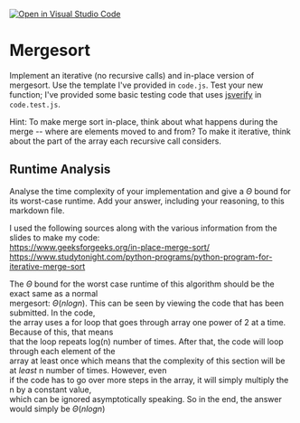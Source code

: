 [![Open in Visual Studio Code](https://classroom.github.com/assets/open-in-vscode-718a45dd9cf7e7f842a935f5ebbe5719a5e09af4491e668f4dbf3b35d5cca122.svg)](https://classroom.github.com/online_ide?assignment_repo_id=11857690&assignment_repo_type=AssignmentRepo)
# Mergesort

Implement an iterative (no recursive calls) and in-place version of mergesort.
Use the template I've provided in `code.js`. Test your new function; I've
provided some basic testing code that uses
[jsverify](https://jsverify.github.io/) in `code.test.js`.

Hint: To make merge sort in-place, think about what happens during the merge --
where are elements moved to and from? To make it iterative, think about the
part of the array each recursive call considers.

## Runtime Analysis

Analyse the time complexity of your implementation and give a $\Theta$ bound for
its worst-case runtime. Add your answer, including your reasoning, to this
markdown file.

I used the following sources along with the various information from the slides to make my code:  
https://www.geeksforgeeks.org/in-place-merge-sort/  
https://www.studytonight.com/python-programs/python-program-for-iterative-merge-sort  

The $\Theta$ bound for the worst case runtime of this algorithm should be the exact same as a normal  
mergesort: $\Theta(nlogn)$. This can be seen by viewing the code that has been submitted. In the code,  
the array uses a for loop that goes through array one power of 2 at a time. Because of this, that means  
that the loop repeats log(n) number of times. After that, the code will loop through each element of the  
array at least once which means that the complexity of this section will be at *least* n number of times. However, even  
if the code has to go over more steps in the array, it will simply multiply the n by a constant value,  
which can be ignored asymptotically speaking. So in the end, the answer would simply be $\Theta(nlogn)$

